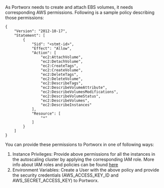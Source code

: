 As Portworx needs to create and attach EBS volumes, it needs corresponding AWS permissions. Following is a sample policy describing those permissions:

```
{
    "Version": "2012-10-17",
    "Statement": [
        {
            "Sid": "<stmt-id>",
            "Effect": "Allow",
            "Action": [
                "ec2:AttachVolume",
                "ec2:DetachVolume",
                "ec2:CreateTags",
                "ec2:CreateVolume",
                "ec2:DeleteTags",
                "ec2:DeleteVolume",
                "ec2:DescribeTags",
                "ec2:DescribeVolumeAttribute",
                "ec2:DescribeVolumesModifications",
                "ec2:DescribeVolumeStatus",
                "ec2:DescribeVolumes",
                "ec2:DescribeInstances"
            ],
            "Resource": [
                "*"
            ]
        }
    ]
}
```

You can provide these permissions to Portworx in one of following ways:

1. Instance Privileges: Provide above permissions for all the instances in the autoscaling cluster by applying the corresponding IAM role. More info about IAM roles and policies can be found [here](http://docs.aws.amazon.com/AWSEC2/latest/UserGuide/iam-roles-for-amazon-ec2.html)
2. Environment Variables: Create a User with the above policy and provide the security credentials (AWS_ACCESS_KEY_ID and AWS_SECRET_ACCESS_KEY) to Portworx.
